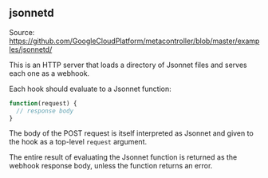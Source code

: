## jsonnetd

Source: https://github.com/GoogleCloudPlatform/metacontroller/blob/master/examples/jsonnetd/

This is an HTTP server that loads a directory of Jsonnet files and
serves each one as a webhook.

Each hook should evaluate to a Jsonnet function:

```js
function(request) {
  // response body
}
```

The body of the POST request is itself interpreted as Jsonnet
and given to the hook as a top-level `request` argument.

The entire result of evaluating the Jsonnet function is returned as
the webhook response body, unless the function returns an error.

